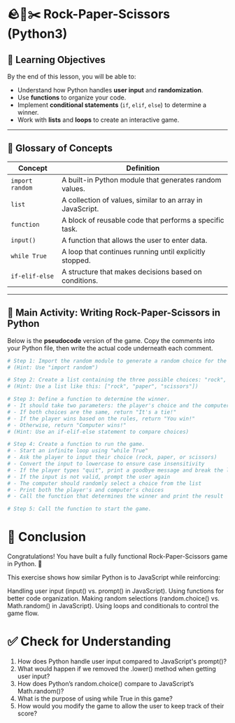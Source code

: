 # 🪨📄✂️ Rock-Paper-Scissors (Python3)

## **📌 Learning Objectives**
By the end of this lesson, you will be able to:
- Understand how Python handles **user input** and **randomization**.
- Use **functions** to organize your code.
- Implement **conditional statements** (`if`, `elif`, `else`) to determine a winner.
- Work with **lists** and **loops** to create an interactive game.

---

## **📖 Glossary of Concepts**
| Concept        | Definition |
|---------------|------------|
| `import random` | A built-in Python module that generates random values. |
| `list` | A collection of values, similar to an array in JavaScript. |
| `function` | A block of reusable code that performs a specific task. |
| `input()` | A function that allows the user to enter data. |
| `while True` | A loop that continues running until explicitly stopped. |
| `if-elif-else` | A structure that makes decisions based on conditions. |

---

## **📝 Main Activity: Writing Rock-Paper-Scissors in Python**
Below is the **pseudocode** version of the game. Copy the comments into your Python file, then write the actual code underneath each comment.

```python
# Step 1: Import the random module to generate a random choice for the computer.
# (Hint: Use "import random")

# Step 2: Create a list containing the three possible choices: "rock", "paper", "scissors"
# (Hint: Use a list like this: ["rock", "paper", "scissors"])

# Step 3: Define a function to determine the winner.
# - It should take two parameters: the player's choice and the computer's choice.
# - If both choices are the same, return "It's a tie!"
# - If the player wins based on the rules, return "You win!"
# - Otherwise, return "Computer wins!"
# (Hint: Use an if-elif-else statement to compare choices)

# Step 4: Create a function to run the game.
# - Start an infinite loop using "while True"
# - Ask the player to input their choice (rock, paper, or scissors)
# - Convert the input to lowercase to ensure case insensitivity
# - If the player types "quit", print a goodbye message and break the loop
# - If the input is not valid, prompt the user again
# - The computer should randomly select a choice from the list
# - Print both the player's and computer's choices
# - Call the function that determines the winner and print the result

# Step 5: Call the function to start the game.
```
# 🎯 Conclusion
Congratulations! You have built a fully functional Rock-Paper-Scissors game in Python. 🎉

This exercise shows how similar Python is to JavaScript while reinforcing:

Handling user input (input() vs. prompt() in JavaScript).
Using functions for better code organization.
Making random selections (random.choice() vs. Math.random() in JavaScript).
Using loops and conditionals to control the game flow.

 # ✅ Check for Understanding

1.  How does Python handle user input compared to JavaScript's prompt()?
2. What would happen if we removed the .lower() method when getting user input?
3. How does Python’s random.choice() compare to JavaScript’s Math.random()?
4. What is the purpose of using while True in this game?
5. How would you modify the game to allow the user to keep track of their score?
